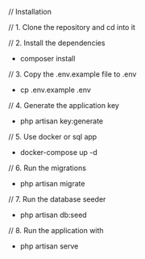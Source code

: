 // Installation

// 1. Clone the repository and cd into it

// 2. Install the dependencies

-   composer install

// 3. Copy the .env.example file to .env

-   cp .env.example .env

// 4. Generate the application key

-   php artisan key:generate

// 5. Use docker or sql app

-   docker-compose up -d

// 6. Run the migrations

-   php artisan migrate

// 7. Run the database seeder

-   php artisan db:seed

// 8. Run the application with

-   php artisan serve
